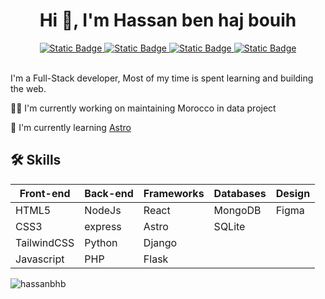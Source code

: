 <h1 align="center">Hi 👋, I'm Hassan ben haj bouih</h1>
<div align="center">
  <a href="https://hassanbenhajbouih.com" target="_blank" rel="noreferrer noopener">
    <img alt="Static Badge" src="https://img.shields.io/badge/Portfolio-%23FE675D?style=for-the-badge&link=https%3A%2F%2Fhassanbenhajbouih.com">
  </a>
  <a href="https://www.linkedin.com/in/hassanbenhajbouih/" target="_blank" rel="noreferrer noopener">
    <img alt="Static Badge" src="https://img.shields.io/badge/Linkedin-%230A66C2?style=for-the-badge&logo=Linkedin&link=https%3A%2F%2Fwww.linkedin.com%2Fin%2Fhassanbenhajbouih%2F">
  </a>
  <a href="https://twitter.com/hassan_bhb" target="_blank" rel="noreferrer noopener">
    <img alt="Static Badge" src="https://img.shields.io/badge/Twitter-%231D9BF0?style=for-the-badge&logo=twitter&logoColor=white&link=https%3A%2F%2Ftwitter.com%2Fhassan_bhb">
  </a>
  <a href="hassan.benhajbouih@gmail.com">
    <img alt="Static Badge" src="https://img.shields.io/badge/hassan.benhajbouih%40gmail.com-white?style=for-the-badge&logo=gmail">
  </a>
</div>

<br/>

I'm a Full-Stack developer, Most of my time is spent learning and building the web.


👩‍💻 I'm currently working on maintaining Morocco in data project

🧠 I'm currently learning [Astro](https://astro.build/)

## 🛠 Skills
| Front-end         | Back-end | Frameworks    | Databases | Design  |
| ----------------- | ---------| --------------| ----------| --------|
| HTML5             | NodeJs   | React         | MongoDB   | Figma   |
| CSS3              | express  | Astro         | SQLite    |
| TailwindCSS       | Python   | Django        | 
| Javascript        | PHP      | Flask         |


<p><img align="center" src="https://readmestats.999857.xyz/api/top-langs?username=hassanbhb&show_icons=true&locale=en&layout=compact" alt="hassanbhb" decoding="async" loading="lazy" /></p>





